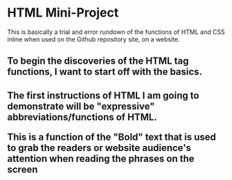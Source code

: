 <!DOCTYPE html>
<html>
<head>
<link rel="stylesheet" href="mystyle.css">
</head>
<body>

<h1>HTML Mini-Project</h1>
<p>This is basically a trial and error rundown of the functions of HTML and CSS inline when used on the Github repository site, on a website.</p>

<h2>To begin the discoveries of the HTML tag functions, I want to start off with the basics.<h2>
<p>The first instructions of HTML I am going to demonstrate will be "expressive" abbreviations/functions of HTML.<p>

<b>This is a function of the "Bold" text that is used to grab the readers or website audience's attention when reading the phrases on the screen</b>
